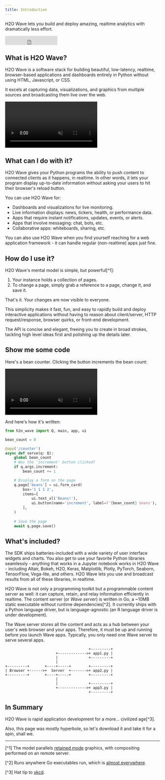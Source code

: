 ```yaml
---
title: Introduction
---
```


H2O Wave lets you build and deploy amazing, realtime analytics with dramatically less effort.

<iframe src="https://ghbtns.com/github-btn.html?user=h2oai&repo=wave&type=star&count=true&size=large" frameborder="0" scrolling="0" width="170" height="30" title="GitHub"></iframe>

## What is H2O Wave?

H2O Wave is a software stack for building beautiful, low-latency, realtime, browser-based applications and dashboards entirely in Python without using HTML, Javascript, or CSS.

It excels at capturing data, visualizations, and graphics from multiple sources and broadcasting them live over the web.

<video autoPlay='autoplay' loop='loop' muted='muted'><source src={require('./assets/getting-started__dashboard.mp4').default} type='video/mp4'/></video>

## What can I do with it?

H2O Wave gives your Python programs the ability to push content to connected clients as it happens, in realtime. In other words, it lets your program display up-to-date information without asking your users to hit their browser's reload button.

You can use H2O Wave for:

- Dashboards and visualizations for live monitoring.
- Live information displays: news, tickers, health, or performance data.
- Apps that require instant notifications, updates, events, or alerts.
- Apps that involve messaging: chat, bots, etc.
- Collaborative apps: whiteboards, sharing, etc.

You can also use H2O Wave when you find yourself reaching for a web application framework - it can handle regular (non-realtime) apps just fine.

## How do I use it?

H2O Wave's mental model is simple, but powerful[^1]:

1. Your instance holds a collection of pages.
2. To change a page, simply grab a reference to a page, change it, and save it.

That's it. Your changes are now visible to everyone.

This simplicity makes it fast, fun, and easy to rapidly build and deploy interactive applications without having to reason about client/server, HTTP request/response, browser quirks, or front-end development.

The API is concise and elegant, freeing you to create in broad strokes, tackling high level ideas first and polishing up the details later.

## Show me some code

Here's a bean counter. Clicking the button increments the bean count:

<video autoPlay='autoplay' loop='loop' muted='muted'><source src={require('./assets/getting-started__beans.mp4').default} type='video/mp4'/></video>

And here's how it's written:

```py {9-10,17}
from h2o_wave import Q, main, app, ui

bean_count = 0

@app('/counter')
async def serve(q: Q):
    global bean_count
    # Was the 'increment' button clicked?
    if q.args.increment:
        bean_count += 1

    # Display a form on the page
    q.page['beans'] = ui.form_card(
        box='1 1 1 2',
        items=[
            ui.text_xl('Beans!'),
            ui.button(name='increment', label=f'{bean_count} beans'),
        ],
    )
    
    # Save the page
    await q.page.save()
```

## What's included?

The SDK ships batteries-included with a wide variety of user interface widgets and charts. You also get to use your favorite Python libraries seamlessly - anything that works in a Jupyter notebook works in H2O Wave - including Altair, Bokeh, H2O, Keras, Matplotlib, Plotly, PyTorch, Seaborn, TensorFlow, Vega-lite, and others. H2O Wave lets you use and broadcast results from all of these libraries, in realtime.

H2O Wave is not only a programming toolkit but a programmable content server as well: it can capture, retain, and relay information efficiently in realtime. The content server (or *Wave server*) is written in Go, a ~10MB static executable without runtime dependencies[^2]. It currently ships with a Python language driver, but is language-agnostic (an R language driver is under development).

The Wave server stores all the content and acts as a hub between your user's web browser and your apps. Therefore, it must be up and running before you launch Wave apps. Typically, you only need one Wave server to serve several apps.

```
                                      +---------+
                       +------------->+ app1.py |
                       |              +---------+
                       |
+---------+       +----+-----+        +---------+
| Browser +------>+  Server  +------->+ app2.py |
+---------+       +----+-----+        +---------+
                       |
                       |              +---------+
                       +------------->+ app3.py |
                                      +---------+

```

## In Summary

H2O Wave is rapid application development for a more... civilized age[^3].

Also, this page was mostly hyperbole, so let's download it and take it for a spin, shall we.

---

[^1] The model parallels [retained mode](https://en.wikipedia.org/wiki/Retained_mode) graphics, with compositing performed on an remote server.

[^2] Runs anywhere Go executables run, which is [almost everywhere](https://gist.github.com/asukakenji/f15ba7e588ac42795f421b48b8aede63).

[^3] Hat tip to [xkcd](https://xkcd.com/297/).
